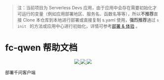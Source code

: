 
> 注：当前项目为 Serverless Devs 应用，由于应用中会存在需要初始化才可运行的变量（例如应用部署地区、服务名、函数名等等），所以**不推荐**直接 Clone 本仓库到本地进行部署或直接复制 s.yaml 使用，**强烈推荐**通过 `s init ` 的方法或应用中心进行初始化，详情可参考[部署 & 体验](#部署--体验) 。

# fc-qwen 帮助文档
<p align="center" class="flex justify-center">
    <a href="https://www.serverless-devs.com" class="ml-1">
    <img src="http://editor.devsapp.cn/icon?package=fc-llm-api&type=packageType">
  </a>
  <a href="http://www.devsapp.cn/details.html?name=fc-llm-api" class="ml-1">
    <img src="http://editor.devsapp.cn/icon?package=fc-llm-api&type=packageVersion">
  </a>
  <a href="http://www.devsapp.cn/details.html?name=fc-llm-api" class="ml-1">
    <img src="http://editor.devsapp.cn/icon?package=fc-llm-api&type=packageDownload">
  </a>
</p>

<description>

部署千问客户端

</description>